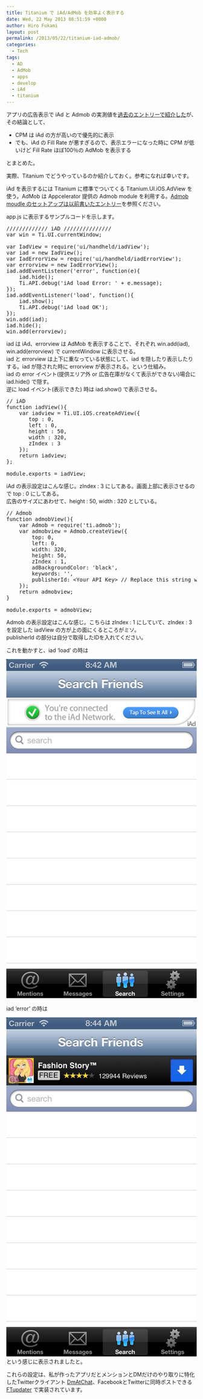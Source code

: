 ```yaml
---
title: Titanium で iAd/AdMob を効率よく表示する
date: Wed, 22 May 2013 08:51:59 +0000
author: Hiro Fukami
layout: post
permalink: /2013/05/22/titanium-iad-admob/
categories:
  - Tech
tags:
  - AD
  - AdMob
  - apps
  - develop
  - iAd
  - titanium
---
```

アプリの広告表示で iAd と Admob の実測値を<a title="iAd と AdMob の実測比較結果" href="http://hirofukami.com/2013/03/19/iad-vs-admob/" target="_blank">過去のエントリーで紹介した</a>が、その結論として、

*   CPM は iAd の方が高いので優先的に表示
*   でも、iAd の Fill Rate が悪すぎるので、表示エラーになった時に CPM が低いけど Fill Rate ほぼ100％の AdMob を表示する

とまとめた。

実際、Titanium でどうやっているのか紹介しておく。参考になれば幸いです。

iAd を表示するには Titanium に標準でついてくる Titanium.UI.iOS.AdView を使う。AdMob は Appcelerator 提供の Admob module を利用する。<a title="Titanium Mobile で開発した iPhone アプリに AdMob を導入する" href="http://hirofukami.com/2012/01/23/titanium-mobile-iphone-admob/" target="_blank">Admob moudle のセットアップは以前書いたエントリー</a>を参照ください。

app.js に表示するサンプルコードを示します。

<pre class="brush: jscript; title: app.js; notranslate" title="app.js">///////////// iAD ///////////////
var win = Ti.UI.currentWindow;

var IadView = require('ui/handheld/iadView');
var iad = new IadView();
var IadErrorView = require('ui/handheld/iadErrorView');
var errorview = new IadErrorView();
iad.addEventListener('error', function(e){
    iad.hide();
    Ti.API.debug('iAd load Error: ' + e.message);
});
iad.addEventListener('load', function(){
    iad.show();
    Ti.API.debug('iAd load OK');
});
win.add(iad);
iad.hide();
win.add(errorview);
</pre>

iad は iAd、errorview は AdMob を表示することで、それぞれ win.add(iad), win.add(errorview) で currentWindow に表示させる。  
iad と errorview は上下に重なっている状態にして、iad を隠したり表示したりする。iad が隠された時に errorview が表示される。という仕組み。  
iad の error イベント(提供エリア外 or 広告在庫がなくて表示ができない)場合に iad.hide() で隠す。  
逆に load イベント(表示できた) 時は iad.show() で表示させる。

<pre class="brush: jscript; title: iadView.js; notranslate" title="iadView.js">// iAD
function iadView(){
    var iadview = Ti.UI.iOS.createAdView({
       top : 0,
       left : 0,
       height : 50,
       width : 320,
       zIndex : 3
    });
    return iadview;
};

module.exports = iadView;
</pre>

<!--more-->

iAd の表示設定はこんな感じ。zIndex : 3 にしてある。画面上部に表示させるので top : 0 にしてある。  
広告のサイズにあわせて、height : 50, width : 320 としている。

<pre class="brush: jscript; title: iadErrorView.js; notranslate" title="iadErrorView.js">// Admob
function admobView(){
    var Admob = require('ti.admob');
    var admobview = Admob.createView({
        top: 0,
        left: 0,
        width: 320,
        height: 50,
        zIndex : 1,
        adBackgroundColor: 'black',
        keywords: '',
        publisherId: &lt;Your API Key&gt; // Replace this string with your own API key!
    });
    return admobview;
}

module.exports = admobView;
</pre>

Admob の表示設定はこんな感じ。こちらは zIndex : 1 にしていて、zIndex : 3 を設定した iadView の方が上の面にくるところがミソ。  
publisherId の部分は自分で取得したIDを入れてください。

これを動かすと、iad &#8216;load&#8217; の時は

[<img class="aligncenter size-medium wp-image-989" alt="iOS Simulator Screen shot 2013.05.22 8.42.36" src="/images/2013/05/ios-simulator-screen-shot-2013-05-22-8-42-36.png?resize=169%2C300" data-recalc-dims="1" />][1]

iad &#8216;error&#8217; の時は

[<img class="aligncenter size-medium wp-image-990" alt="iOS Simulator Screen shot 2013.05.22 8.44.22" src="/images/2013/05/ios-simulator-screen-shot-2013-05-22-8-44-22.png?resize=169%2C300" data-recalc-dims="1" />][2]という感じに表示されましたと。

これらの設定は、私が作ったアプリだとメンションとDMだけのやり取りに特化したTwitterクライアント <a href="https://itunes.apple.com/jp/app/dm-chat/id447521974?mt=8" target="_blank">DmAtChat</a>、FacebookとTwitterに同時ポストできる <a href="https://itunes.apple.com/jp/app/ftupdater-facebook-twitterniposutosurudakeno/id448808656?mt=8" target="_blank">FTupdater</a> で実装されています。

 [1]: /images/2013/05/ios-simulator-screen-shot-2013-05-22-8-42-36.png
 [2]: /images/2013/05/ios-simulator-screen-shot-2013-05-22-8-44-22.png